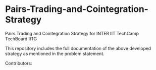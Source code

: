 # Pairs-Trading-and-Cointegration-Strategy
Pairs Trading and Cointegration Strategy for INTER IIT TechCamp TechBoard IITG

This repository includes the full documentation of the above developed strategy as mentioned in the problem statement.

Contributors:
<div class="photos">
<a href="https://github.com/AkanshKh"> 
  <img href="Github profile image source"> 
</a> 
